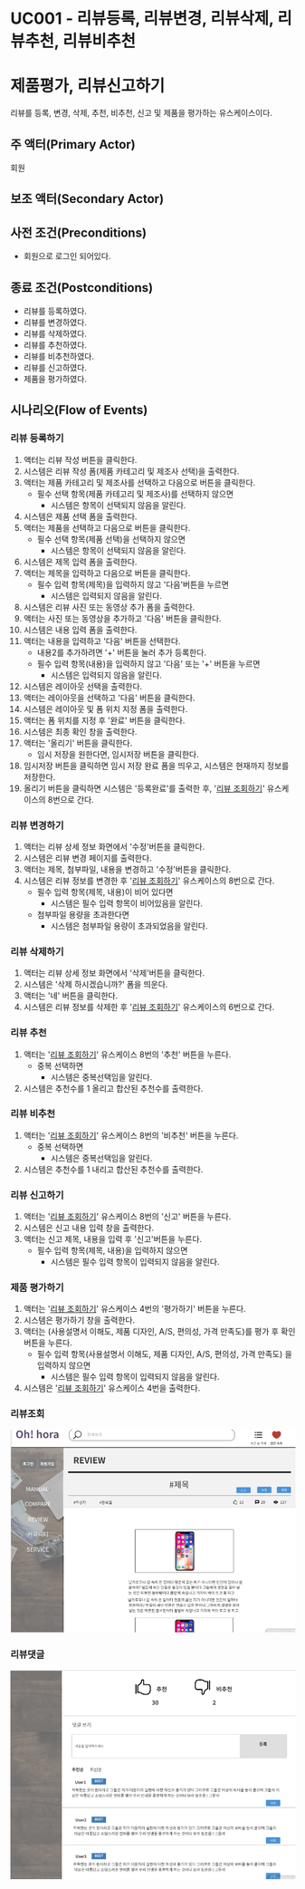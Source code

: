 # UC001 - 리뷰등록, 리뷰변경, 리뷰삭제, 리뷰추천, 리뷰비추천
#         제품평가, 리뷰신고하기

리뷰를 등록, 변경, 삭제, 추천, 비추천, 신고 및 제품을 평가하는 유스케이스이다.
 
## 주 액터(Primary Actor)

회원

## 보조 액터(Secondary Actor)

## 사전 조건(Preconditions)

- 회원으로 로그인 되어있다.
 
## 종료 조건(Postconditions)

- 리뷰를 등록하였다.
- 리뷰를 변경하였다.
- 리뷰를 삭제하였다.
- 리뷰를 추천하였다.
- 리뷰를 비추천하였다.
- 리뷰를 신고하였다.
- 제품을 평가하였다.

## 시나리오(Flow of Events)
### 리뷰 등록하기

1. 액터는 리뷰 작성 버튼을 클릭한다.
2. 시스템은 리뷰 작성 폼(제품 카테고리 및 제조사 선택)을 출력한다.
3. 액터는 제품 카테고리 및 제조사를 선택하고 다음으로 버튼을 클릭한다.
    - 필수 선택 항목(제품 카테고리 및 제조사)를 선택하지 않으면
      - 시스템은 항목이 선택되지 않음을 알린다.
4. 시스템은 제품 선택 폼을 출력한다.
5. 액터는 제품을 선택하고 다음으로 버튼을 클릭한다.
    - 필수 선택 항목(제품 선택)을 선택하지 않으면
      - 시스템은 항목이 선택되지 않음을 알린다.
6. 시스템은 제목 입력 폼을 출력한다.
7. 액터는 제목을 입력하고 다음으로 버튼을 클릭한다.
    - 필수 입력 항목(제목)을 입력하지 않고 '다음'버튼을 누르면
      - 시스템은 입력되지 않음을 알린다.
8. 시스템은 리뷰 사진 또는 동영상 추가 폼을 출력한다.
9. 액터는 사진 또는 동영상을 추가하고 '다음' 버튼을 클릭한다.
10. 시스템은 내용 입력 폼을 출력한다.
11. 액터는 내용을 입력하고 '다음' 버튼을 선택한다.
    - 내용2를 추가하려면 '+' 버튼을 눌러 추가 등록한다.
    - 필수 입력 항목(내용)을 입력하지 않고 '다음' 또는 '+' 버튼을 누르면 
       - 시스템은 입력되지 않음을 알린다.
12. 시스템은 레이아웃 선택을 출력한다.
13. 액터는 레이아웃을 선택하고 '다음' 버튼을 클릭한다.
14. 시스템은 레이아웃 및 폼 위치 지정 폼을 출력한다.
15. 액터는 폼 위치를 지정 후 '완료' 버튼을 클릭한다.
16. 시스템은 최종 확인 창을 출력한다.
17. 액터는 '올리기' 버튼을 클릭한다.
    - 임시 저장을 원한다면, 임시저장 버튼을 클릭한다.
18. 임시저장 버튼을 클릭하면 임시 저장 완료 폼을 띄우고,
    시스템은 현재까지 정보를 저장한다.
19. 올리기 버튼을 클릭하면 시스템은 '등록완료'를 출력한 후,
    '[리뷰 조회하기](kim-ReviewDetail.md)' 유스케이스의 8번으로 간다.

### 리뷰 변경하기
1. 액터는 리뷰 상세 정보 화면에서 '수정'버튼을 클릭한다.
2. 시스템은 리뷰 변경 페이지를 출력한다.
3. 액터는 제목, 첨부파일, 내용을 변경하고 '수정'버튼을 클릭한다.
4. 시스템은 리뷰 정보를 변경한 후 '[리뷰 조회하기](kim-ReviewDetail.md)' 유스케이스의 
   8번으로 간다.
    - 필수 입력 항목(제목, 내용)이 비어 있다면
      - 시스템은 필수 입력 항목이 비어있음을 알린다.
    - 첨부파일 용량을 초과한다면
      - 시스템은 첨부파일 용량이 초과되었음을 알린다.

### 리뷰 삭제하기

1. 액터는 리뷰 상세 정보 화면에서 '삭제'버튼을 클릭한다.
2. 시스템은 '삭제 하시겠습니까?' 폼을 띄운다.
3. 액터는 '네' 버튼을 클릭한다.
4. 시스템은 리뷰 정보를 삭제한 후 '[리뷰 조회하기](kim-ReviewDetail.md)' 유스케이스의 
   6번으로 간다.
   
### 리뷰 추천
1. 액터는 '[리뷰 조회하기](kim-ReviewDetail.md)' 유스케이스 8번의 '추천' 버튼을 누른다. 
    - 중복 선택하면
      - 시스템은 중복선택임을 알린다.
2. 시스템은 추천수를 1 올리고 합산된 추천수를 출력한다.

### 리뷰 비추천
1. 액터는 '[리뷰 조회하기](kim-ReviewDetail.md)' 유스케이스 8번의 '비추천' 버튼을 누른다. 
    - 중복 선택하면
      - 시스템은 중복선택임을 알린다.
2. 시스템은 추천수를 1 내리고 합산된 추천수를 출력한다.
   
### 리뷰 신고하기
1. 액터는  '[리뷰 조회하기](kim-ReviewDetail.md)' 유스케이스 8번의 '신고' 버튼을 누른다. 
2. 시스템은 신고 내용 입력 창을 출력한다.
3. 액터는 신고 제목, 내용을 입력 후 '신고'버튼을 누른다.
    - 필수 입력 항목(제목, 내용)을 입력하지 않으면
      - 시스템은 필수 입력 항목이 입력되지 않음을 알린다.

### 제품 평가하기
1. 액터는 '[리뷰 조회하기](kim-ReviewDetail.md)' 유스케이스 4번의 '평가하기' 버튼을 누른다.
2. 시스템은 평가하기 창을 출력한다.
3. 액터는 (사용설명서 이해도, 제품 디자인, A/S, 편의성, 가격 만족도)를 
   평가 후 확인 버튼을 누른다.
    - 필수 입력 항목(사용설명서 이해도, 제품 디자인, A/S, 편의성, 가격 만족도)
      을 입력하지 않으면 
        - 시스템은 필수 입력 항목이 입력되지 않음을 알린다.
4. 시스템은 '[리뷰 조회하기](kim-ReviewDetail.md)' 유스케이스 4번을 출력한다.


### 리뷰조회 
![리뷰조회 폼](./images/kim-reviewDetail.png)
### 리뷰댓글
![리뷰댓글 폼](./images/kim-reviewComment.png)
